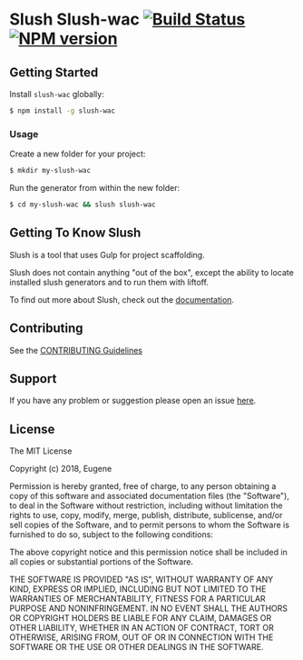 # Slush Slush-wac [![Build Status](https://secure.travis-ci.org/novajohn/slush-wac.png?branch=master)](https://travis-ci.org/novajohn/slush-wac) [![NPM version](https://badge-me.herokuapp.com/api/npm/slush-wac.png)](http://badges.enytc.com/for/npm/slush-wac)

> 


## Getting Started

Install `slush-wac` globally:

```bash
$ npm install -g slush-wac
```

### Usage

Create a new folder for your project:

```bash
$ mkdir my-slush-wac
```

Run the generator from within the new folder:

```bash
$ cd my-slush-wac && slush slush-wac
```

## Getting To Know Slush

Slush is a tool that uses Gulp for project scaffolding.

Slush does not contain anything "out of the box", except the ability to locate installed slush generators and to run them with liftoff.

To find out more about Slush, check out the [documentation](https://github.com/slushjs/slush).

## Contributing

See the [CONTRIBUTING Guidelines](https://github.com/novajohn/slush-wac/blob/master/CONTRIBUTING.md)

## Support
If you have any problem or suggestion please open an issue [here](https://github.com/novajohn/slush-wac/issues).

## License 

The MIT License

Copyright (c) 2018, Eugene

Permission is hereby granted, free of charge, to any person
obtaining a copy of this software and associated documentation
files (the "Software"), to deal in the Software without
restriction, including without limitation the rights to use,
copy, modify, merge, publish, distribute, sublicense, and/or sell
copies of the Software, and to permit persons to whom the
Software is furnished to do so, subject to the following
conditions:

The above copyright notice and this permission notice shall be
included in all copies or substantial portions of the Software.

THE SOFTWARE IS PROVIDED "AS IS", WITHOUT WARRANTY OF ANY KIND,
EXPRESS OR IMPLIED, INCLUDING BUT NOT LIMITED TO THE WARRANTIES
OF MERCHANTABILITY, FITNESS FOR A PARTICULAR PURPOSE AND
NONINFRINGEMENT. IN NO EVENT SHALL THE AUTHORS OR COPYRIGHT
HOLDERS BE LIABLE FOR ANY CLAIM, DAMAGES OR OTHER LIABILITY,
WHETHER IN AN ACTION OF CONTRACT, TORT OR OTHERWISE, ARISING
FROM, OUT OF OR IN CONNECTION WITH THE SOFTWARE OR THE USE OR
OTHER DEALINGS IN THE SOFTWARE.

